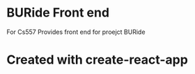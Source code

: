 # BURide Front end

For Cs557
Provides front end for proejct BURide

# Created with create-react-app #
